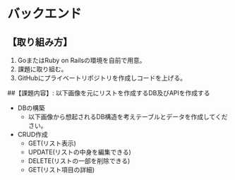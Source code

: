 # バックエンド
## 【取り組み方】
1. GoまたはRuby on Railsの環境を自前で用意。
2. 課題に取り組む。
3. GitHubにプライベートリポジトリを作成しコードを上げる。

##【課題内容】: 以下画像を元にリストを作成するDB及びAPIを作成する
- DBの構築
    - 以下画像から想起されるDB構造を考えテーブルとデータを作成してください。
- CRUD作成
    - GET(リスト表示)
    - UPDATE(リストの中身を編集できる)
    - DELETE(リストの一部を削除できる)
    - GET(リスト項目の詳細)
